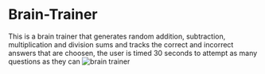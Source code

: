 # Brain-Trainer
This is a brain trainer that generates random addition, subtraction, multiplication and division sums and tracks the correct and incorrect answers
that are choosen, the user is timed 30 seconds to attempt as many questions as they can
![brain trainer](https://user-images.githubusercontent.com/79209011/141219074-baf88365-3f90-4a1d-9799-3b76cecdde45.jpg)
